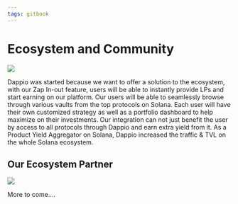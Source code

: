 ```yaml
---
tags: gitbook
---
```


# Ecosystem and Community

![](https://hackmd.io/_uploads/SJCpuFJR9.jpg)


Dappio was started because we want to offer a solution to the ecosystem, with our Zap In-out feature, users will be able to instantly provide LPs and start earning on our platform. Our users will be able to seamlessly browse through various vaults from the top protocols on Solana. Each user will have their own customized strategy as well as a portfolio dashboard to help maximize on their investments. Our integration can not just benefit the user by access to all protocols through Dappio and earn extra yield from it. As a Product Yield Aggregator on Solana, Dappio increased the traffic & TVL on the whole Solana ecosystem. 

## Our Ecosystem Partner

![](https://hackmd.io/_uploads/BkQN0lQgs.png)



More to come….

